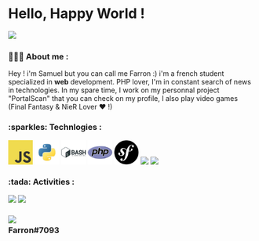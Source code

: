 <p align="center">
  <h1>Hello, Happy World !</h1>
  <img src="https://www.discoverchina.com/upload/pics/thumbs/7974d1ec6a14f248ea1fdb350cb564be.png"><br>
</p>

<h3>👨🏻‍🎓 About me :</h2>

Hey ! i'm Samuel but you can call me Farron :) i'm a french student specialized in __web__ development. PHP lover, I'm in constant search of news in technologies. In my spare time, I work on my personnal project "PortalScan" that you can check on my profile, I also play video games (Final Fantasy & NieR Lover :heart: !)

<h3>:sparkles: Technlogies :</h2>

<div>
  <img height="50" src="https://raw.githubusercontent.com/github/explore/80688e429a7d4ef2fca1e82350fe8e3517d3494d/topics/javascript/javascript.png">
  
  <img height="50" src="https://raw.githubusercontent.com/github/explore/80688e429a7d4ef2fca1e82350fe8e3517d3494d/topics/python/python.png">
  
  <img height="50" src="https://raw.githubusercontent.com/github/explore/80688e429a7d4ef2fca1e82350fe8e3517d3494d/topics/bash/bash.png">
  
  <img height="50" src="https://raw.githubusercontent.com/github/explore/80688e429a7d4ef2fca1e82350fe8e3517d3494d/topics/php/php.png">
  
  <img height="50" src="https://raw.githubusercontent.com/github/explore/80688e429a7d4ef2fca1e82350fe8e3517d3494d/topics/symfony/symfony.png">
  
  <img height="50" src="https://www.blog-nouvelles-technologies.fr/wp-content/uploads/2016/04/html5-logo-1-512x500.png">
  
  <img height="50" src="https://cdn.icon-icons.com/icons2/1826/PNG/512/4202020css3htmllogosocialsocialmedia-115668_115633.png">

</div>

<h3>:tada: Activities :</h2>

<div>
  <img width="59%" src="https://github-readme-stats.vercel.app/api?username=5Farron&show_icons=true&hide_border=true">
  <img width="40%" src="https://spotify-recently-played-readme.vercel.app/api?user=ewxxrkcnpum30bpc8jy90ivxf">
</div>

<h3><img height="50" src="https://logo-marque.com/wp-content/uploads/2020/12/Discord-Logo.png"><br><b>Farron#7093</b></h2>
